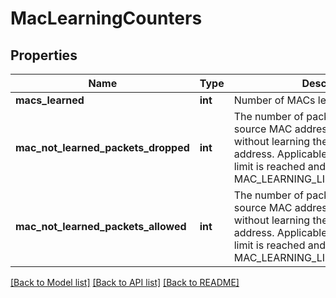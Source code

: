 # MacLearningCounters

## Properties
Name | Type | Description | Notes
------------ | ------------- | ------------- | -------------
**macs_learned** | **int** | Number of MACs learned | [optional] 
**mac_not_learned_packets_dropped** | **int** | The number of packets with unknown source MAC address that are dropped without learning the source MAC address. Applicable only when the MAC limit is reached and MAC Limit policy is MAC_LEARNING_LIMIT_POLICY_DROP. | [optional] 
**mac_not_learned_packets_allowed** | **int** | The number of packets with unknown source MAC address that are dispatched without learning the source MAC address. Applicable only when the MAC limit is reached and MAC Limit policy is MAC_LEARNING_LIMIT_POLICY_ALLOW. | [optional] 

[[Back to Model list]](../README.md#documentation-for-models) [[Back to API list]](../README.md#documentation-for-api-endpoints) [[Back to README]](../README.md)

